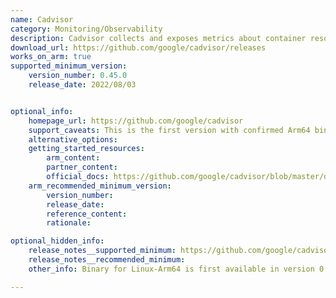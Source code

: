 ```yaml
---
name: Cadvisor
category: Monitoring/Observability
description: Cadvisor collects and exposes metrics about container resource usage and performance to help monitor running workloads.
download_url: https://github.com/google/cadvisor/releases
works_on_arm: true
supported_minimum_version:
    version_number: 0.45.0
    release_date: 2022/08/03


optional_info:
    homepage_url: https://github.com/google/cadvisor
    support_caveats: This is the first version with confirmed Arm64 binary support and multi-arch image build capability.
    alternative_options:
    getting_started_resources:
        arm_content:
        partner_content:
        official_docs: https://github.com/google/cadvisor/blob/master/docs/development/build.md
    arm_recommended_minimum_version:
        version_number:
        release_date:
        reference_content:
        rationale:

optional_hidden_info:
    release_notes__supported_minimum: https://github.com/google/cadvisor/releases/tag/v0.45.0
    release_notes__recommended_minimum:
    other_info: Binary for Linux-Arm64 is first available in version 0.45.0. It's also mentioned in the release notes that this version added support for building multi-arch images.

---
```

